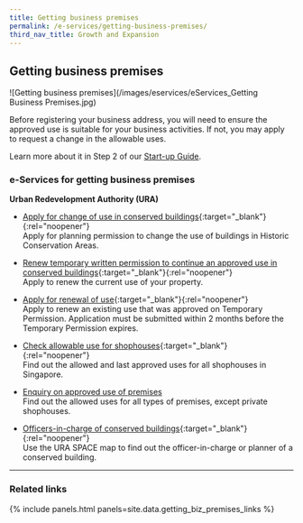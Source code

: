 ```yaml
---
title: Getting business premises
permalink: /e-services/getting-business-premises/
third_nav_title: Growth and Expansion
---
```


## Getting business premises

![Getting business premises](/images/eservices/eServices_Getting Business Premises.jpg)

Before registering your business address, you will need to ensure the approved use is suitable for your business activities. If not, you may apply to request a change in the allowable uses.

Learn more about it in Step 2 of our [Start-up Guide](/start-a-business/submit-a-business-address/).

### e-Services for getting business premises

**Urban Redevelopment Authority (URA)**

- [Apply for change of use in conserved buildings](https://licence1.business.gov.sg/){:target="\_blank"}{:rel="noopener"}
  <br>Apply for planning permission to change the use of buildings in Historic Conservation Areas.

- [Renew temporary written permission to continue an approved use in conserved buildings](https://licence1.business.gov.sg/){:target="\_blank"}{:rel="noopener"}
  <br>Apply to renew the current use of your property.

- [Apply for renewal of use](https://licence1.business.gov.sg/){:target="\_blank"}{:rel="noopener"}
  <br>Apply to renew an existing use that was approved on Temporary Permission. Application must be submitted within 2 months before the Temporary Permission expires.

- [Check allowable use for shophouses](https://www.ura.gov.sg/maps/?service=eAdvisor){:target="\_blank"}{:rel="noopener"}
  <br>Find out the allowed and last approved uses for all shophouses in Singapore.

- <a href="https://www.ura.gov.sg/EnquiryOnApprovedUse/#:~:text=of%2Dcharge).-,If%20the%20subject%20premises%20is%20a%20private%20shophouse%20unit%2C%20you,of%20%2453.50%20per%20enquiry%20applies." target="_blank" rel="noopener">Enquiry on approved use of premises</a>
  <br>Find out the allowed uses for all types of premises, except private shophouses.

- [Officers-in-charge of conserved buildings](https://www.ura.gov.sg/maps/?service=eAdvisor){:target="\_blank"}{:rel="noopener"}
  <br>Use the URA SPACE map to find out the officer-in-charge or planner of a conserved building.

---

### Related links

{% include panels.html panels=site.data.getting_biz_premises_links %}
